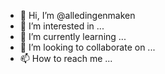 - 👋 Hi, I’m @alledingenmaken
- 👀 I’m interested in ...
- 🌱 I’m currently learning ...
- 💞️ I’m looking to collaborate on ...
- 📫 How to reach me ...

<!---
alledingenmaken/alledingenmaken is a ✨ special ✨ repository because its `README.md` (this file) appears on your GitHub profile.
You can click the Preview link to take a look at your changes.
--->
